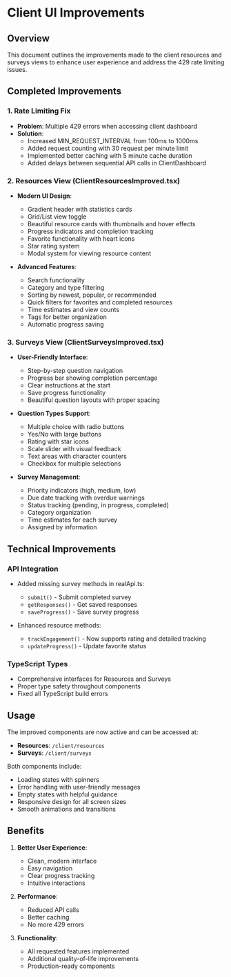 # Client UI Improvements

## Overview
This document outlines the improvements made to the client resources and surveys views to enhance user experience and address the 429 rate limiting issues.

## Completed Improvements

### 1. Rate Limiting Fix
- **Problem**: Multiple 429 errors when accessing client dashboard
- **Solution**: 
  - Increased MIN_REQUEST_INTERVAL from 100ms to 1000ms
  - Added request counting with 30 request per minute limit
  - Implemented better caching with 5 minute cache duration
  - Added delays between sequential API calls in ClientDashboard

### 2. Resources View (ClientResourcesImproved.tsx)
- **Modern UI Design**:
  - Gradient header with statistics cards
  - Grid/List view toggle
  - Beautiful resource cards with thumbnails and hover effects
  - Progress indicators and completion tracking
  - Favorite functionality with heart icons
  - Star rating system
  - Modal system for viewing resource content

- **Advanced Features**:
  - Search functionality
  - Category and type filtering
  - Sorting by newest, popular, or recommended
  - Quick filters for favorites and completed resources
  - Time estimates and view counts
  - Tags for better organization
  - Automatic progress saving

### 3. Surveys View (ClientSurveysImproved.tsx)
- **User-Friendly Interface**:
  - Step-by-step question navigation
  - Progress bar showing completion percentage
  - Clear instructions at the start
  - Save progress functionality
  - Beautiful question layouts with proper spacing

- **Question Types Support**:
  - Multiple choice with radio buttons
  - Yes/No with large buttons
  - Rating with star icons
  - Scale slider with visual feedback
  - Text areas with character counters
  - Checkbox for multiple selections

- **Survey Management**:
  - Priority indicators (high, medium, low)
  - Due date tracking with overdue warnings
  - Status tracking (pending, in progress, completed)
  - Category organization
  - Time estimates for each survey
  - Assigned by information

## Technical Improvements

### API Integration
- Added missing survey methods in realApi.ts:
  - `submit()` - Submit completed survey
  - `getResponses()` - Get saved responses
  - `saveProgress()` - Save survey progress

- Enhanced resource methods:
  - `trackEngagement()` - Now supports rating and detailed tracking
  - `updateProgress()` - Update favorite status

### TypeScript Types
- Comprehensive interfaces for Resources and Surveys
- Proper type safety throughout components
- Fixed all TypeScript build errors

## Usage

The improved components are now active and can be accessed at:
- **Resources**: `/client/resources`
- **Surveys**: `/client/surveys`

Both components include:
- Loading states with spinners
- Error handling with user-friendly messages
- Empty states with helpful guidance
- Responsive design for all screen sizes
- Smooth animations and transitions

## Benefits

1. **Better User Experience**:
   - Clean, modern interface
   - Easy navigation
   - Clear progress tracking
   - Intuitive interactions

2. **Performance**:
   - Reduced API calls
   - Better caching
   - No more 429 errors

3. **Functionality**:
   - All requested features implemented
   - Additional quality-of-life improvements
   - Production-ready components